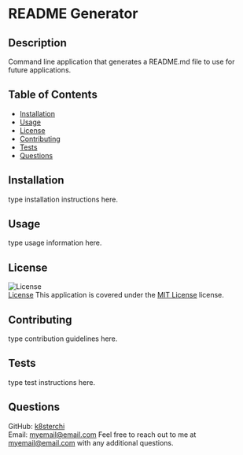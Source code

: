 # README Generator

## Description
Command line application that generates a README.md file to use for future applications.

## Table of Contents
- [Installation](#installation)
- [Usage](#usage)
- [License](#license)
- [Contributing](#contributing)
- [Tests](#tests)
- [Questions](#questions)

## Installation
type installation instructions here.

## Usage
type usage information here.

## License
![License](https://img.shields.io/badge/License-MIT%20License-brightgreen)  
[License](./LICENSE)
This application is covered under the [MIT License](./LICENSE) license.

## Contributing
type contribution guidelines here. 

## Tests
type test instructions here. 

## Questions
GitHub: [k8sterchi](https://github.com/k8sterchi)  
Email: myemail@email.com
Feel free to reach out to me at myemail@email.com with any additional questions.
